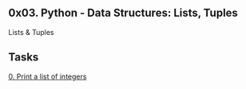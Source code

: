 ## 0x03. Python - Data Structures: Lists, Tuples

Lists & Tuples

## Tasks

[0. Print a list of integers ]()

